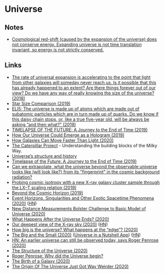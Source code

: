 # Universe

## Notes

- [Cosmological red-shift (caused by the expansion of the universe) does not conserve energy. Expanding universe is not time translation invariant, so energy is not strictly conserved.](https://www.youtube.com/watch?v=ZYM6HMLgIKA)

## Links

- [The rate of universal expansion is accelerating to the point that light from other galaxies will someday never reach us. Is it possible that this has already happened to an extent? Are there things forever out of our view? Do we have any way of really knowing the size of the universe? (2018)](https://www.reddit.com/r/askscience/comments/a0o8jv/the_rate_of_universal_expansion_is_accelerating/)
- [Star Size Comparison (2019)](https://www.youtube.com/watch?v=KEHCCsFFIuY)
- [ELI5: The universe is made up of atoms which are made out of subatomic particles which are in turn made up of quarks. Do we know if this daisy chain stops, or, like a true five-year old, will be always be asking “and then what?” (2019)](https://www.reddit.com/r/explainlikeimfive/comments/b6l3g7/eli5_the_universe_is_made_up_of_atoms_which_are/)
- [TIMELAPSE OF THE FUTURE: A Journey to the End of Time (2019)](https://news.ycombinator.com/item?id=19680491)
- [How Our Universe Could Emerge as a Hologram (2019)](https://www.quantamagazine.org/how-our-universe-could-emerge-as-a-hologram-20190221/)
- [How Galaxies Can Move Faster Than Light (2020)](https://www.youtube.com/watch?v=cadNZJvfl7s)
- [The Caterpillar Project](https://www.caterpillarproject.org/) - Understanding the building blocks of the Milky Way.
- [Universe’s structure and history](https://www.nobelprize.org/interactive-visualisations-physicsprize-2019/)
- [Timelapse of the Future: A Journey to the End of Time (2019)](https://www.youtube.com/watch?v=uD4izuDMUQA)
- [Can we extrapolate, what the universe beyond the observable universe looks like (will look like?) from its "fingerprint" in the cosmic background radiation?](https://www.reddit.com/r/AskPhysics/comments/g5qe2f/can_we_extrapolate_what_the_universe_beyond_the/)
- [Probing cosmic isotropy with a new X-ray galaxy cluster sample through the LX–T scaling relation (2019)](https://www.aanda.org/articles/aa/abs/2020/04/aa36602-19/aa36602-19.html)
- [Beyond the Cosmic Horizon (2019)](https://www.youtube.com/watch?v=kZ3M6ko9pes)
- [Event Horizons, Singularities and Other Exotic Spacetime Phenomena (2020)](https://writings.stephenwolfram.com/2020/05/event-horizons-singularities-and-other-exotic-spacetime-phenomena/) ([HN](https://news.ycombinator.com/item?id=23251035))
- [New Distance Measurements Bolster Challenge to Basic Model of Universe (2020)](https://public.nrao.edu/news/challenge-model-of-universe/)
- [What Happens After the Universe Ends? (2020)](https://www.youtube.com/watch?v=PC2JOQ7z5L0)
- [Our deepest view of the X-ray sky (2020)](http://www.mpe.mpg.de/7461761/news20200619) ([HN](https://news.ycombinator.com/item?id=23573476))
- [How big is the universe? What happens at the “edge”? (2020)](https://www.askamathematician.com/2020/06/q-how-big-is-the-universe-what-happens-at-the-edge/)
- [The Big and the Small (2020)](https://waitbutwhy.com/2020/09/universe.html) ([Universe in a Nutshell App](https://shop-us.kurzgesagt.org/products/universe-in-a-nutshell-app)) ([HN](https://news.ycombinator.com/item?id=24558358))
- [HN: An earlier universe can still be observed today, says Roger Penrose (2020)](https://news.ycombinator.com/item?id=24711130)
- [The Structure of the Universe (2020)](https://www.quantamagazine.org/the-hidden-structure-of-the-universe-20201022/)
- [Roger Penrose: Why did the Universe begin?](https://aeon.co/videos/a-cyclical-forgetful-universe-nobel-prizewinner-roger-penrose-details-an-astonishing-origin)
- [The Birth of a Galaxy (2020)](https://www.shawenyao.com/The-Birth-of-a-Galaxy/)
- [The Origin Of The Universe Just Got Way Weirder (2020)](https://www.youtube.com/watch?v=__0Y5SyEVUI)